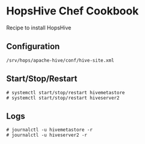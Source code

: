 HopsHive Chef Cookbook
======

Recipe to install HopsHive

## Configuration

`/srv/hops/apache-hive/conf/hive-site.xml`

## Start/Stop/Restart

```
# systemctl start/stop/restart hivemetastore
# systemctl start/stop/restart hiveserver2
```

## Logs
```
# journalctl -u hivemetastore -r
# journalctl -u hiveserver2 -r
```
